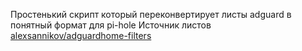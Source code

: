 Простенький скрипт который переконвертирует листы adguard в понятный формат для pi-hole 
Источник листов [alexsannikov/adguardhome-filters](https://github.com/alexsannikov/adguardhome-filters)
